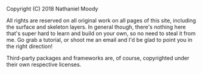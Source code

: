 
Copyright (C) 2018 Nathaniel Moody

All rights are reserved on all original work on all pages of this site,
including the surface and skeleton layers. In general though, there's nothing
here that's super hard to learn and build on your own, so no need to steal it
from me. Go grab a tutorial, or shoot me an email and I'd be glad to point you
in the right direction!

Third-party packages and frameworks are, of course, copyrighted under their own respective licenses.
